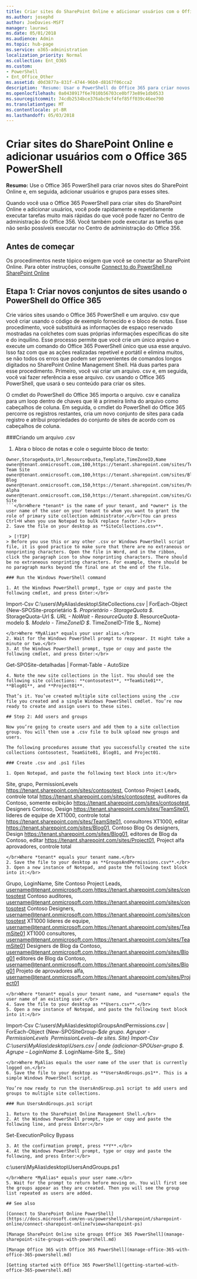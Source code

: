 ```yaml
---
title: Criar sites do SharePoint Online e adicionar usuários com o Office 365 PowerShell
ms.author: josephd
author: JoeDavies-MSFT
manager: laurawi
ms.date: 05/01/2018
ms.audience: Admin
ms.topic: hub-page
ms.service: o365-administration
localization_priority: Normal
ms.collection: Ent_O365
ms.custom:
- PowerShell
- Ent_Office_Other
ms.assetid: d0d3877a-831f-4744-96b0-d8167f06cca2
description: 'Resumo: Usar o PowerShell do Office 365 para criar novos sites do SharePoint Online e, em seguida, adicionar usuários e grupos para esses sites.'
ms.openlocfilehash: 0a0438917f6e7010b56703ce0bf73e89e1db0533
ms.sourcegitcommit: 74cdb2534bce376abc9cf4fef85ff039c46ee790
ms.translationtype: MT
ms.contentlocale: pt-BR
ms.lasthandoff: 05/03/2018
---
```

# <a name="create-sharepoint-online-sites-and-add-users-with-office-365-powershell"></a>Criar sites do SharePoint Online e adicionar usuários com o Office 365 PowerShell

 **Resumo:** Use o Office 365 PowerShell para criar novos sites do SharePoint Online e, em seguida, adicionar usuários e grupos para esses sites.

Quando você usa o Office 365 PowerShell para criar sites do SharePoint Online e adicionar usuários, você pode rapidamente e repetidamente executar tarefas muito mais rápidas do que você pode fazer no Centro de administração do Office 356. Você também pode executar as tarefas que não serão possíveis executar no Centro de administração do Office 356. 

## <a name="before-you-begin"></a>Antes de começar

Os procedimentos neste tópico exigem que você se conectar ao SharePoint Online. Para obter instruções, consulte [Connect to do PowerShell no SharePoint Online](https://docs.microsoft.com/en-us/powershell/sharepoint/sharepoint-online/connect-sharepoint-online?view=sharepoint-ps)

## <a name="step-1-create-new-site-collections-using-office-365-powershell"></a>Etapa 1: Criar novos conjuntos de sites usando o PowerShell do Office 365

Crie vários sites usando o Office 365 PowerShell e um arquivo. csv que você criar usando o código de exemplo fornecido e o bloco de notas. Esse procedimento, você substituirá as informações de espaço reservado mostradas na colchetes com suas próprias informações específicas do site e do inquilino. Esse processo permite que você crie um único arquivo e execute um comando do Office 365 PowerShell único que usa esse arquivo. Isso faz com que as ações realizadas repetível e portátil e elimina muitos, se não todos os erros que podem ser provenientes de comandos longos digitados no SharePoint Online Management Shell. Há duas partes para esse procedimento. Primeiro, você vai criar um arquivo. csv e, em seguida, você vai fazer referência a esse arquivo. csv usando o Office 365 PowerShell, que usará o seu conteúdo para criar os sites.

O cmdlet do PowerShell do Office 365 importa o arquivo. csv e canaliza para um loop dentro de chaves que lê a primeira linha do arquivo como cabeçalhos de coluna. Em seguida, o cmdlet do PowerShell do Office 365 percorre os registros restantes, cria um novo conjunto de sites para cada registro e atribui propriedades do conjunto de sites de acordo com os cabeçalhos de coluna.

###<a name="create-a-csv-file"></a>Criando um arquivo .csv

1. Abra o bloco de notas e cole o seguinte bloco de texto:</br>
```
Owner,StorageQuota,Url,ResourceQuota,Template,TimeZoneID,Name
owner@tenant.onmicrosoft.com,100,https://tenant.sharepoint.com/sites/TeamSite01,25,EHS#1,10,Contoso Team Site
owner@tenant.onmicrosoft.com,100,https://tenant.sharepoint.com/sites/Blog01,25,BLOG#0,10,Contoso Blog
owner@tenant.onmicrosoft.com,150,https://tenant.sharepoint.com/sites/Project01,25,PROJECTSITE#0,10,Project Alpha
owner@tenant.onmicrosoft.com,150,https://tenant.sharepoint.com/sites/Community01,25,COMMUNITY#0,10,Community Site
```</br>Where *tenant* is the name of your tenant, and *owner* is the user name of the user on your tenant to whom you want to grant the role of primary site collection administrator.</br>(You can press Ctrl+H when you use Notepad to bulk replace faster.)</br>
2. Save the file on your desktop as **SiteCollections.csv**.

 > [!TIP]
> Before you use this or any other .csv or Windows PowerShell script file, it is good practice to make sure that there are no extraneous or nonprinting characters. Open the file in Word, and in the ribbon, click the paragraph icon to show nonprinting characters. There should be no extraneous nonprinting characters. For example, there should be no paragraph marks beyond the final one at the end of the file.

### Run the Windows PowerShell command

1. At the Windows PowerShell prompt, type or copy and paste the following cmdlet, and press Enter:</br>
```
Import-Csv C:\users\MyAlias\desktop\SiteCollections.csv | ForEach-Object {New-SPOSite-proprietário $_. Proprietário - StorageQuota $_. StorageQuota-Url $_. URL - NoWait - ResourceQuota $_. ResourceQuota-modelo $_. Modelo - TimeZoneID $_. TimeZoneID-Title $_. Nome}
```
</br>Where *MyAlias* equals your user alias.</br>
2. Wait for the Windows PowerShell prompt to reappear. It might take a minute or two.</br>
3. At the Windows PowerShell prompt, type or copy and paste the following cmdlet, and press Enter:</br>
```
Get-SPOSite-detalhadas | Format-Table - AutoSize
```</br>
4. Note the new site collections in the list. You should see the following site collections: **contosotest**, **TeamSite01**, **Blog01**, and **Project01**.

That’s it. You’ve created multiple site collections using the .csv file you created and a single Windows PowerShell cmdlet. You’re now ready to create and assign users to these sites.

## Step 2: Add users and groups

Now you’re going to create users and add them to a site collection group. You will then use a .csv file to bulk upload new groups and users.

The following procedures assume that you successfully created the site collections contosotest, TeamSite01, Blog01, and Project01.

### Create .csv and .ps1 files

1. Open Notepad, and paste the following text block into it:</br>
```
Site, grupo, PermissionLevels https://tenant.sharepoint.com/sites/contosotest, Contoso Project Leads, controle total https://tenant.sharepoint.com/sites/contosotest, auditores da Contoso, somente exibição https://tenant.sharepoint.com/sites/contosotest, Designers Contoso, Design https://tenant.sharepoint.com/sites/TeamSite01, líderes de equipe de XT1000, controle total https://tenant.sharepoint.com/sites/TeamSite01, consultores XT1000, editar https://tenant.sharepoint.com/sites/Blog01, Contoso Blog Os designers, Design https://tenant.sharepoint.com/sites/Blog01, editores de Blog da Contoso, editar https://tenant.sharepoint.com/sites/Project01, Project alfa aprovadores, controle total
```
</br>Where *tenant* equals your tenant name.</br>
2. Save the file to your desktop as **GroupsAndPermissions.csv**.</br>
3. Open a new instance of Notepad, and paste the following text block into it:</br>
```
Grupo, LoginName, Site Contoso Project Leads, username@tenant.onmicrosoft.com,https://tenant.sharepoint.com/sites/contosotest Contoso auditores, username@tenant.onmicrosoft.com,https://tenant.sharepoint.com/sites/contosotest Contoso Designers, username@tenant.onmicrosoft.com,https://tenant.sharepoint.com/sites/contosotest XT1000 líderes de equipe, username@tenant.onmicrosoft.com,https://tenant.sharepoint.com/sites/TeamSite01 XT1000 consultores, username@tenant.onmicrosoft.com,https://tenant.sharepoint.com/sites/TeamSite01 Designers de Blog da Contoso, username@tenant.onmicrosoft.com,https://tenant.sharepoint.com/sites/Blog01 editores de Blog da Contoso, username@tenant.onmicrosoft.com,https://tenant.sharepoint.com/sites/Blog01 Projeto de aprovadores alfa, username@tenant.onmicrosoft.com,https://tenant.sharepoint.com/sites/Project01
```
</br>Where *tenant* equals your tenant name, and *username* equals the user name of an existing user.</br>
4. Save the file to your desktop as **Users.csv**.</br>
5. Open a new instance of Notepad, and paste the following text block into it:</br>
```
Import-Csv C:\users\MyAlias\desktop\GroupsAndPermissions.csv | ForEach-Object {New-SPOSiteGroup-$_de grupo. Agrupar - PermissionLevels $_. PermissionLevels-$_de sites. Site} Import-Csv C:\users\MyAlias\desktop\Users.csv | onde {adicionar-SPOUser-grupo $_. Agrupe – LoginName $_. LoginName-Site $_. Site}
```
</br>Where MyAlias equals the user name of the user that is currently logged on.</br>
6. Save the file to your desktop as **UsersAndGroups.ps1**. This is a simple Windows PowerShell script.

You’re now ready to run the UsersAndGroup.ps1 script to add users and groups to multiple site collections.

### Run UsersAndGroups.ps1 script

1. Return to the SharePoint Online Management Shell.</br>
2. At the Windows PowerShell prompt, type or copy and paste the following line, and press Enter:</br>
```
Set-ExecutionPolicy Bypass
```</br>
3. At the confirmation prompt, press **Y**.</br>
4. At the Windows PowerShell prompt, type or copy and paste the following, and press Enter:</br>
```
c:\users\MyAlias\desktop\UsersAndGroups.ps1
```
</br>Where *MyAlias* equals your user name.</br>
5. Wait for the prompt to return before moving on. You will first see the groups appear as they are created. Then you will see the group list repeated as users are added.

## See also

[Connect to SharePoint Online PowerShell](https://docs.microsoft.com/en-us/powershell/sharepoint/sharepoint-online/connect-sharepoint-online?view=sharepoint-ps)

[Manage SharePoint Online site groups Office 365 PowerShell](manage-sharepoint-site-groups-with-powershell.md)

[Manage Office 365 with Office 365 PowerShell](manage-office-365-with-office-365-powershell.md)
  
[Getting started with Office 365 PowerShell](getting-started-with-office-365-powershell.md)

